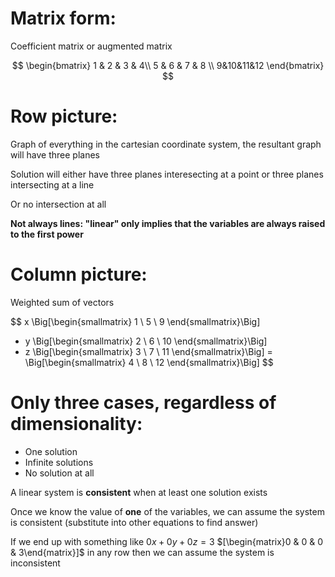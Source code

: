# Matrix form:

Coefficient matrix or augmented matrix

$$
\begin{bmatrix}
1 & 2 & 3 & 4\\
5 & 6 & 7 & 8 \\
9&10&11&12
\end{bmatrix}
$$

#  Row picture:

Graph of everything in the cartesian coordinate system, the resultant graph will have three planes

Solution will either have three planes interesecting at a point or three planes intersecting at a line

Or no intersection at all

**Not always lines: "linear" only implies that the variables are always raised to the first power**

# Column picture:

Weighted sum of vectors

$$
x \Big[\begin{smallmatrix} 1 \\ 5 \\ 9 \end{smallmatrix}\Big] 
+ y \Big[\begin{smallmatrix} 2 \\ 6 \\ 10 \end{smallmatrix}\Big]
+ z \Big[\begin{smallmatrix} 3 \\ 7 \\ 11 \end{smallmatrix}\Big]
= \Big[\begin{smallmatrix} 4 \\ 8 \\ 12 \end{smallmatrix}\Big]
$$

# Only three cases, regardless of dimensionality:

- One solution
- Infinite solutions
- No solution at all

A linear system is **consistent** when at least one solution exists

Once we know the value of **one** of the variables, we can assume the system is consistent (substitute into other equations to find answer)

If we end up with something like $0x + 0y + 0z = 3$ $[\begin{matrix}0 & 0 & 0 & 3\end{matrix}]$  in any row then we can assume the system is inconsistent



